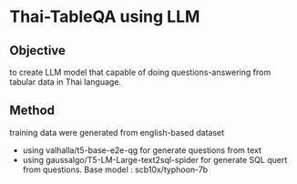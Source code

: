 # Thai-TableQA using LLM 
## Objective
to create LLM model that capable of doing questions-answering from tabular data in Thai language.
## Method
training data were generated from english-based dataset 
- using valhalla/t5-base-e2e-qg for generate questions from text
- using gaussalgo/T5-LM-Large-text2sql-spider for generate SQL quert from questions.
Base model : scb10x/typhoon-7b
